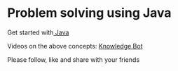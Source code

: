 ﻿# Problem solving using Java

<p>Get started with<a href="https://www.javatpoint.com/java-tutorial"> Java</a></p>

Videos on the above concepts: <a href="https://www.instagram.com/knowledge_bot/"> Knowledge Bot </a> <p>Please follow, like and share with your friends</p>
